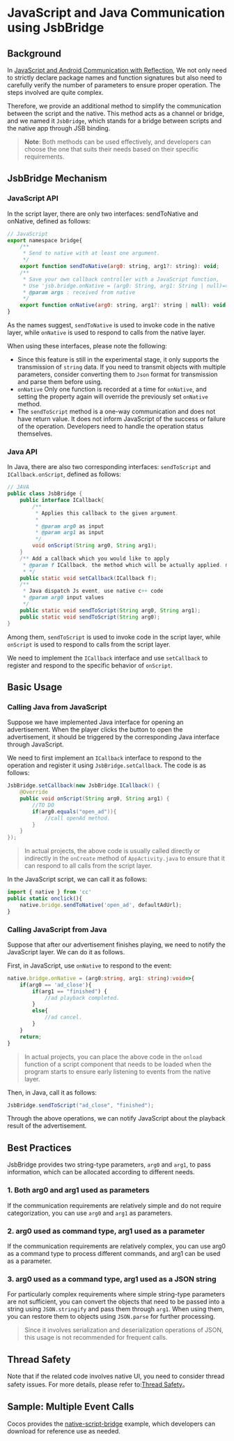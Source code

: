 # JavaScript and Java Communication using JsbBridge

## Background

In [JavaScript and Android Communication with Reflection](./java-reflection.md), We not only need to strictly declare package names and function signatures but also need to carefully verify the number of parameters to ensure proper operation. The steps involved are quite complex.

Therefore, we provide an additional method to simplify the communication between the script and the native. This method acts as a channel or bridge, and we named it `JsbBridge`, which stands for a bridge between scripts and the native app through JSB binding.

> **Note**: Both methods can be used effectively, and developers can choose the one that suits their needs based on their specific requirements.

## JsbBridge Mechanism

### JavaScript API

In the script layer, there are only two interfaces: sendToNative and onNative, defined as follows:

```js
// JavaScript
export namespace bridge{
    /**
     * Send to native with at least one argument.
     */
    export function sendToNative(arg0: string, arg1?: string): void;
    /**
     * Save your own callback controller with a JavaScript function,
     * Use 'jsb.bridge.onNative = (arg0: String, arg1: String | null)=>{...}'
     * @param args : received from native
     */
    export function onNative(arg0: string, arg1?: string | null): void;
}
```

As the names suggest, `sendToNative` is used to invoke code in the native layer, while `onNative` is used to respond to calls from the native layer.

When using these interfaces, please note the following:

- Since this feature is still in the experimental stage, it only supports the transmission of `string` data. If you need to transmit objects with multiple parameters, consider converting them to `Json` format for transmission and parse them before using.
- `onNative` Only one function is recorded at a time for `onNative`, and setting the property again will override the previously set `onNative` method.
- The `sendToScript` method is a one-way communication and does not have return value. It does not inform JavaScript of the success or failure of the operation. Developers need to handle the operation status themselves.

### Java API

In Java, there are also two corresponding interfaces: `sendToScript` and `ICallback.onScript`, defined as follows:

```JAVA
// JAVA
public class JsbBridge {
    public interface ICallback{
        /**
         * Applies this callback to the given argument.
         *
         * @param arg0 as input
         * @param arg1 as input
         */
        void onScript(String arg0, String arg1);
    }
    /** Add a callback which you would like to apply
     * @param f ICallback, the method which will be actually applied. multiple calls will override
     * */
    public static void setCallback(ICallback f);
    /**
     * Java dispatch Js event, use native c++ code
     * @param arg0 input values
     */
    public static void sendToScript(String arg0, String arg1);
    public static void sendToScript(String arg0);
}
```

Among them, `sendToScript` is used to invoke code in the script layer, while `onScript` is used to respond to calls from the script layer.

We need to implement the `ICallback` interface and use `setCallback` to register and respond to the specific behavior of `onScript`.

## Basic Usage

### Calling Java from JavaScript

Suppose we have implemented Java interface for opening an advertisement. When the player clicks the button to open the advertisement, it should be triggered by the corresponding Java interface through JavaScript.

We need to first implement an `ICallback` interface to respond to the operation and register it using `JsbBridge.setCallback`. The code is as follows:

```JAVA
JsbBridge.setCallback(new JsbBridge.ICallback() {
    @Override
    public void onScript(String arg0, String arg1) {
        //TO DO
        if(arg0.equals("open_ad")){
            //call openAd method.
        }
    }
});
```

> In actual projects, the above code is usually called directly or indirectly in the `onCreate` method of `AppActivity.java` to ensure that it can respond to all calls from the script layer.

In the JavaScript script, we can call it as follows:

```ts
import { native } from 'cc'
public static onclick(){
    native.bridge.sendToNative('open_ad', defaultAdUrl);
} 
```

### Calling JavaScript from Java

Suppose that after our advertisement finishes playing, we need to notify the JavaScript layer. We can do it as follows.

First, in JavaScript, use `onNative` to respond to the event:

```ts
native.bridge.onNative = (arg0:string, arg1: string):void=>{
    if(arg0 == 'ad_close'){
        if(arg1 == "finished") {
            //ad playback completed.
        }
        else{
            //ad cancel.
        }
    }
    return;
}
```

> In actual projects, you can place the above code in the `onload` function of a script component that needs to be loaded when the program starts to ensure early listening to events from the native layer.

Then, in Java, call it as follows:

```JAVA
JsbBridge.sendToScript("ad_close", "finished");
```

Through the above operations, we can notify JavaScript about the playback result of the advertisement.

## Best Practices

JsbBridge provides two string-type parameters, `arg0` and `arg1`, to pass information, which can be allocated according to different needs.

### 1. Both arg0 and arg1 used as parameters

If the communication requirements are relatively simple and do not require categorization, you can use `arg0` and `arg1` as parameters.

### 2. arg0 used as command type, arg1 used as a parameter

If the communication requirements are relatively complex, you can use arg0 as a command type to process different commands, and arg1 can be used as a parameter.

### 3. arg0 used as a command type, arg1 used as a JSON string

For particularly complex requirements where simple string-type parameters are not sufficient, you can convert the objects that need to be passed into a string using `JSON.stringify` and pass them through `arg1`. When using them, you can restore them to objects using `JSON.parse` for further processing.

> Since it involves serialization and deserialization operations of JSON, this usage is not recommended for frequent calls.

## Thread Safety

Note that if the related code involves native UI, you need to consider thread safety issues. For more details, please refer to:[Thread Safety](./thread-safety.md)。

## Sample: Multiple Event Calls

Cocos provides the [native-script-bridge](https://github.com/cocos/cocos-example-projects/tree/v3.7/native-script-bridge) example, which developers can download for reference use as needed.
